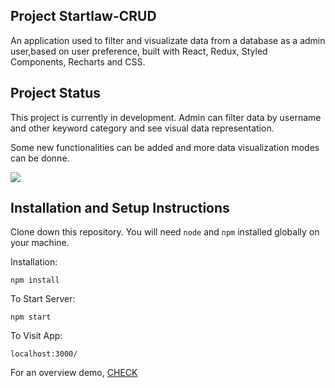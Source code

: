 ## Project Startlaw-CRUD

 

An application used to filter and visualizate data from a database as a admin user,based on user preference, built with React, Redux, Styled Components, Recharts and CSS.

## Project Status
This project is currently in development. Admin can filter data by username and other keyword category and see visual data representation.

Some new functionalities can be added and more data visualization modes can be donne.

  
<img src="https://i.ibb.co/L00k6n0/Captura-de-Tela-2021-05-03-a-s-13-39-02.png">


## Installation and Setup Instructions

Clone down this repository. You will need `node` and `npm` installed globally on your machine.  

Installation:

`npm install`  
 
To Start Server:

`npm start`  

To Visit App:

`localhost:3000/` 

For an overview demo, [CHECK](https://victorvalim.github.io/start-law/)
